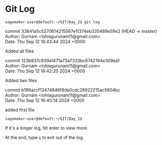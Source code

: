 <h1>Git Log</h1>

<p><code>sagemaker-user@default:~/GIT/Day_2$ git log</code></p>

<p>commit 33641a5c5270614215567e11374eb335489e59e2 (HEAD -> master)<br>
Author: Gurnam &lt;lohiagurunam11@gmail.com&gt;<br>
Date:   Thu Sep 12 16:43:44 2024 +0000</p>
<p>    Added all files</p>

<p>commit 123b937c939a1471a73a7333bc6742194e309aa1<br>
Author: Gurnam &lt;lohiagurunam11@gmail.com&gt;<br>
Date:   Thu Sep 12 16:42:20 2024 +0000</p>
<p>    Added two files</p>

<p>commit b196accf12474846f8da0cdc28922215ac5604bc<br>
Author: Gurnam &lt;lohiagurunam11@gmail.com&gt;<br>
Date:   Thu Sep 12 16:40:14 2024 +0000</p>
<p>    added first file</p>

<p><code>sagemaker-user@default:~/GIT/Day_2$</code></p>

<p>If it's a longer log, hit enter to view more.</p>
<p>At the end, type <code>q</code> to exit out of the log.</p>
